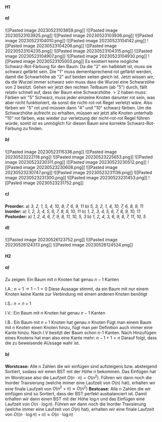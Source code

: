 #### H1
##### a)
![[Pasted image 20230523103859.png]]
![[Pasted image 20230523103925.png]]
![[Pasted image 20230523103936.png]]
![[Pasted image 20230523104010.png]]
![[Pasted image 20230523104142.png]]
![[Pasted image 20230523104206.png]]
![[Pasted image 20230523104235.png]]
![[Pasted image 20230523104315.png]]
![[Pasted image 20230523104907.png]]
![[Pasted image 20230523104930.png]]
![[Pasted image 20230523105003.png]]
Es existiert keine mögliche Schwarz-Rot-Färbung für den Baum:
	Da die "2" ein halbblatt ist, muss sie schwarz gefärbt sein. Die "1" muss dementsprechend rot gefärbt werden, damit die Schwarhöhe ab "2" auf beiden seiten gleich ist. Jetzt wissen wir, da die Wurzel immer schwarz sein muss dass die Wurzel eine Schwarzöhe von 2 besitzt. Gehen wir jetzt den rechten Teilbaum (ab "5") durch, fällt relativ schnell auf, dass der Baum eine Schwarzhöhe $> 2$ haben muss:
	Färben wir "5" Schwarz, muss jeder einzelne Knoten darunter rot sein, was aber nicht funktioniert, da sonst die nicht-rot-rot Regel verletzt wäre. Also färben wir "5" rot und müssen dann "4" und "10" schwarz färben. Um die Schwarzhöhe aufrecht zu erhalten, müssen wir jetzt alle Knoten unterhalb "10" rot färben, was wieder zur verletzung der nicht-rot-rot Regel führen würde, somit ist es unmöglich für diesen Baum eine korrekte Schwarz-Rot-Färbung zu finden.

##### b)
![[Pasted image 20230523115336.png]]
![[Pasted image 20230523222118.png]]
![[Pasted image 20230523225653.png]]
![[Pasted image 20230523230311.png]]
![[Pasted image 20230523230512.png]]
![[Pasted image 20230523230608.png]]
![[Pasted image 20230523230747.png]]
![[Pasted image 20230523231136.png]]
![[Pasted image 20230523231300.png]]
![[Pasted image 20230523231453.png]]
![[Pasted image 20230523231752.png]]

##### c)
**Preorder:**
	a) *3, 2, 1, 5, 4, 10, 8, 7, 6, 9, 11*
	b) *5, 3, 2, 1, 4, 10, 7, 6, 8, 9, 11*
**Inorder:**
	a) *1, 2, 3, 4, 5, 6, 7, 8, 9, 10, 11*
	b) *1, 2, 3, 4, 5, 6, 7, 8, 9, 10, 11*
**Postorder:**
	a) *1, 2, 4, 6, 7, 9, 8, 11, 10, 5, 3*
	b) *1, 2, 4, 3, 6, 9, 8, 7, 11, 10, 5*


##### d)
![[Pasted image 20230526123752.png]]
![[Pasted image 20230526124313.png]]
![[Pasted image 20230526124524.png]]

#### H2
##### a)
Zu zeigen:
	Ein Baum mit $n$ Knoten hat genau $n-1$ Kanten

I.A.:
	$n = 1 \rightarrow 1 - 1 = 0$
	Diese Aussage stimmt, da ein Baum mit nur einem Knoten keine Kante zur Verbindung mit einem anderen Knoten benötigt

I.S.:
	$n = n + 1$

I.V.:
	Ein Baum mit $n$ Knoten hat genau $n - 1$ Kanten

I.B.: 
	Ein Baum mit $n+1$ Knoten hat genau $n$ Knoten
	Fügt man einem Baum mit $n$ Knoten einen Knoten hinzu, fügt man per Definition auch immer eine Kante hinzu. Nach *I.V* besitzt der Baum schon n-1 Kanten. Nach Hinzufügen eines Knotens hat man also eine Kante mehr: $n - 1 + 1 = n$
	Darauf folgt, dass die zu beweisende AUssage wahr ist.

##### b)
**Worstcase:** Alle n Zahlen die wir einfügen sind aufsteigens bzw. absteigend Sortiert, sodass wir einen BST mit der Höhe $n$ bekommen. Das Einfügen hat im Worstcase also die Laufzeit $O(n \cdot n) = O(n^2)$. Führen wir dann noch die Inorder Travsierung (welche immer eine Laufzeit von $O(n)$ hat), erhalten wir eine finale Laufzeit von $O(n^{2}+n) \approx O(n^2)$ 
**Bestcase:** Alle n Zahlen die wir einfügen sind so Sortiert, dass der BST perfekt ausbalanciert ist. Damit erhalten wir dann einen BST mit der Höhe $\log n$ und das Einfügen eine Laufzeit von $O(n \cdot \log n)$. Führen wir dann noch die Inorder Travsierung (welche immer eine Laufzeit von $O(n)$ hat), erhalten wir eine finale Laufzeit von $O((n \cdot \log n) + n) \approx O(n \cdot \log n)$ 
